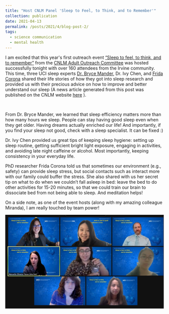 ```yaml
---
title: "Host CNLM Panel 'Sleep to Feel, to Think, and to Remember'"
collection: publication
date: 2021-04-13
permalink: /posts/2021/4/blog-post-2/
tags:
  - science communication
  - mental health
---
```


I am excited that this year's first outreach event [“Sleep to feel, to think, and to remember”](https://cnlm.uci.edu/event/sleep-to-feel-to-think-and-to-remember/) from the [CNLM Adult Outreach Committee](https://cnlm.uci.edu/ambassadors/#:~:text=The%20CNLM%20Ambassador%20Program%2C%20led,through%20outreach%20and%20educational%20activities.) was hosted successfully tonight with over 160 attendees from the Irvine community. This time, three UCI sleep experts [Dr. Bryce Mander](https://cnlm.uci.edu/mander/), Dr. Ivy Chen, and [Frida Corona](http://sleepandcognitionlab.org/) shared their life stories of how they got into sleep research and provided us with their precious advice on how to improve and better understand our sleep (A news article generated from this post was published on the CNLM website [here](https://cnlm.uci.edu/2021/04/22/cnlm-student-ambassadors-host-panel-discussion-sleep-to-feel-to-think-and-to-remember/) ).

<br>

From Dr. Bryce Mander, we learned that sleep efficiency matters more than how many hours we sleep. People can stay having good sleep even when they get older. Having dreams actually enriched our life! And importantly, if you find your sleep not good, check with a sleep specialist. It can be fixed :)

Dr. Ivy Chen provided us great tips of keeping sleep hygiene: setting up sleep routine, getting sufficient bright light exposure, engaging in activities, and avoiding late night caffeine or alcohol. Most importantly, keeping consistency in your everyday life.

PhD researcher Frida Corona told us that sometimes our environment (e.g., safety) can provide sleep stress, but social contacts such as interact more with our family could buffer the stress. She also shared with us her secret tip on what to do when we couldn’t fall asleep in bed: leave the bed to do other activities for 15-20 minutes, so that we could train our brain to dissociate bed from not being able to sleep. And meditation helps!

On a side note, as one of the event hosts (along with my amazing colleague Miranda), I am really touched by team power!

![All panelists, organizers, and moderators in UCI zot postures](/images/sleep_panel.png)